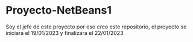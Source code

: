 # Proyecto-NetBeans1
Soy el jefe de este proyecto por eso creo este repositorio, el proyecto se iniciara el 19/01/2023 y finalizara el 22/01/2023
